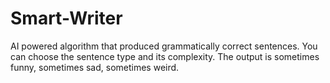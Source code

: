 # Smart-Writer

AI powered algorithm that produced grammatically correct sentences. You can choose the sentence type and its complexity. The output is sometimes funny, sometimes sad, sometimes weird.
